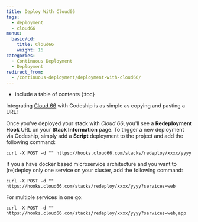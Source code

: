 ```yaml
---
title: Deploy With Cloud66
tags:
  - deployment
  - cloud66
menus:
  basic/cd:
    title: Cloud66
    weight: 16
categories:
  - Continuous Deployment  
  - Deployment     
redirect_from:
  - /continuous-deployment/deployment-with-cloud66/
---
```


* include a table of contents
{:toc}

Integrating [Cloud 66](http://www.cloud66.com/) with Codeship is as simple as copying and pasting a URL!

Once you've deployed your stack with _Cloud 66_, you'll see a **Redeployment Hook** URL on your **Stack Information** page. To trigger a new deployment via Codeship, simply add a **Script** deployment to the project and add the following command:

```shell
curl -X POST -d "" https://hooks.cloud66.com/stacks/redeploy/xxxx/yyyy
```

If you a have docker based microservice architecture and you want to (re)deploy only one service on your cluster, add the following command:

```shell
curl -X POST -d "" https://hooks.cloud66.com/stacks/redeploy/xxxx/yyyy?services=web
```

For multiple services in one go:

```shell
curl -X POST -d "" https://hooks.cloud66.com/stacks/redeploy/xxxx/yyyy?services=web,app
```
